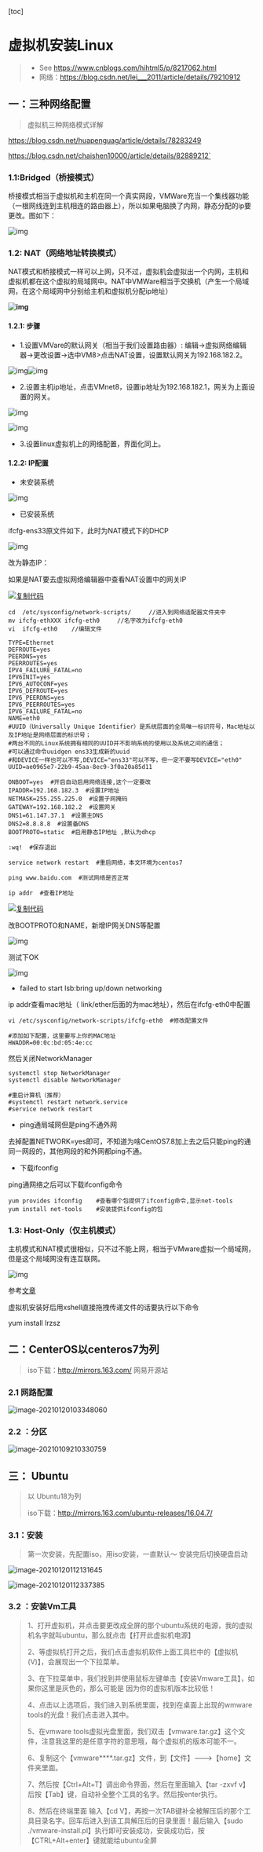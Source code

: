[toc]
# 虚拟机安装Linux

>- See https://www.cnblogs.com/hihtml5/p/8217062.html
>- 网络：https://blog.csdn.net/lei___2011/article/details/79210912

## 一：三种网络配置

> 虚拟机三种网络模式详解

https://blog.csdn.net/huapenguag/article/details/78283249

https://blog.csdn.net/chaishen10000/article/details/82889212`

### 1.1:Bridged（桥接模式）

桥接模式相当于虚拟机和主机在同一个真实网段，VMWare充当一个集线器功能（一根网线连到主机相连的路由器上），所以如果电脑换了内网，静态分配的ip要更改。图如下：

![img](https://images2018.cnblogs.com/blog/1208477/201804/1208477-20180419143437270-462551669.png)

### 1.2:  NAT（网络地址转换模式）

NAT模式和桥接模式一样可以上网，只不过，虚拟机会虚拟出一个内网，主机和虚拟机都在这个虚拟的局域网中。NAT中VMWare相当于交换机（产生一个局域网，在这个局域网中分别给主机和虚拟机分配ip地址）

**![img](https://images2018.cnblogs.com/blog/1208477/201804/1208477-20180419143720854-1271541753.png)**

#### 1.2.1: 步骤

- 1.设置VMVare的默认网关（相当于我们设置路由器）: 
  编辑->虚拟网络编辑器->更改设置->选中VM8>点击NAT设置，设置默认网关为192.168.182.2。

![img](https://images2018.cnblogs.com/blog/1208477/201804/1208477-20180419145040228-1331049611.png)![img](https://images2018.cnblogs.com/blog/1208477/201804/1208477-20180419145433514-976861705.png)

- 2.设置主机ip地址，点击VMnet8，设置ip地址为192.168.182.1，网关为上面设置的网关。

![img](https://images2018.cnblogs.com/blog/1208477/201804/1208477-20180419150244761-104929934.png)

![img](https://images2018.cnblogs.com/blog/1208477/201804/1208477-20180419145656726-751051047.png)

- 3.设置linux虚拟机上的网络配置，界面化同上。

#### 1.2.2:  IP配置

-  未安装系统

 ![img](https://img2020.cnblogs.com/blog/1208477/202012/1208477-20201218135525376-1790028470.png)

 

- 已安装系统

ifcfg-ens33原文件如下，此时为NAT模式下的DHCP

![img](https://img2020.cnblogs.com/blog/1208477/202010/1208477-20201025175946067-2099571204.png)

 改为静态IP：

如果是NAT要去虚拟网络编辑器中查看NAT设置中的网关IP

[![复制代码](https://common.cnblogs.com/images/copycode.gif)](javascript:void(0);)

```
cd  /etc/sysconfig/network-scripts/     //进入到网络适配器文件夹中
mv ifcfg-ethXXX ifcfg-eth0     //名字改为ifcfg-eth0
vi  ifcfg-eth0    //编辑文件

TYPE=Ethernet 
DEFROUTE=yes 
PEERDNS=yes 
PEERROUTES=yes 
IPV4_FAILURE_FATAL=no 
IPV6INIT=yes 
IPV6_AUTOCONF=yes
IPV6_DEFROUTE=yes 
IPV6_PEERDNS=yes 
IPV6_PEERROUTES=yes 
IPV6_FAILURE_FATAL=no 
NAME=eth0
#UUID（Universally Unique Identifier）是系统层面的全局唯一标识符号，Mac地址以及IP地址是网络层面的标识号；
#两台不同的Linux系统拥有相同的UUID并不影响系统的使用以及系统之间的通信；
#可以通过命令uuidgen ens33生成新的uuid
#和DEVICE一样也可以不写,DEVICE="ens33"可以不写，但一定不要写DEVICE="eth0"
UUID=ae0965e7-22b9-45aa-8ec9-3f0a20a85d11 

ONBOOT=yes  #开启自动启用网络连接,这个一定要改
IPADDR=192.168.182.3  #设置IP地址 
NETMASK=255.255.225.0  #设置子网掩码 
GATEWAY=192.168.182.2  #设置网关 
DNS1=61.147.37.1  #设置主DNS 
DNS2=8.8.8.8  #设置备DNS 
BOOTPROTO=static  #启用静态IP地址 ,默认为dhcp

:wq!  #保存退出 

service network restart  #重启网络，本文环境为centos7

ping www.baidu.com  #测试网络是否正常

ip addr  #查看IP地址
```

[![复制代码](https://common.cnblogs.com/images/copycode.gif)](javascript:void(0);)

改BOOTPROTO和NAME，新增IP网关DNS等配置

![img](https://img2020.cnblogs.com/blog/1208477/202010/1208477-20201025182720952-1754423781.png)

测试下OK

![img](https://images2018.cnblogs.com/blog/1208477/201804/1208477-20180419153003040-1182862366.png)

- failed to start lsb:bring up/down networking

ip addr查看mac地址（ link/ether后面的为mac地址），然后在ifcfg-eth0中配置

```
vi /etc/sysconfig/network-scripts/ifcfg-eth0  #修改配置文件

#添加如下配置，这里要写上你的MAC地址
HWADDR=00:0c:bd:05:4e:cc
```

然后关闭NetworkManager

```
systemctl stop NetworkManager
systemctl disable NetworkManager

#重启计算机（推荐）
#systemctl restart network.service
#service network restart
```

- ping通局域网但是ping不通外网

去掉配置NETWORK=yes即可，不知道为啥CentOS7.8加上去之后只能ping的通同一网段的，其他网段的和外网都ping不通。

- 下载ifconfig

ping通网络之后可以下载ifconfig命令

```
yum provides ifconfig    #查看哪个包提供了ifconfig命令,显示net-tools
yum install net-tools    #安装提供ifconfig的包
```

### 1.3: Host-Only（仅主机模式）

主机模式和NAT模式很相似，只不过不能上网，相当于VMware虚拟一个局域网，但是这个局域网没有连互联网。

![img](https://images2018.cnblogs.com/blog/1208477/201804/1208477-20180419144541754-1780033276.png)

参考[文章](https://www.linuxidc.com/Linux/2016-09/135521.htm)

虚拟机安装好后用xshell直接拖拽传递文件的话要执行以下命令

yum install lrzsz



## 二：CenterOS以centeros7为列

> iso下载：http://mirrors.163.com/  网易开源站

### 2.1 网路配置

![image-20210120103348060](https://gitee.com/snailzrg/snail_img/raw/master/picgo_snail_img/image-20210120103348060.png)

### 2.2 ：分区

![image-20210109210330759](https://gitee.com/snailzrg/snail_img/raw/master/picgo_snail_img/image-20210109210330759.png)



## 三： Ubuntu

> 以 Ubuntu18为列
>
> iso下载：http://mirrors.163.com/ubuntu-releases/16.04.7/

### 3.1：安装

> 第一次安装，先配置iso，用iso安装，一直默认～ 安装完后切换硬盘启动

![image-20210120112131645](https://gitee.com/snailzrg/snail_img/raw/master/picgo_snail_img/image-20210120112131645.png)

![image-20210120112337385](https://gitee.com/snailzrg/snail_img/raw/master/picgo_snail_img/image-20210120112337385.png)

### 3.2 ：安装Vm工具

>1、打开虚拟机，并点击要更改成全屏的那个ubuntu系统的电源，我的虚拟机名字就叫ubuntu，那么就点击【打开此虚拟机电源】
>
>2、等虚拟机打开之后，我们点击虚拟机软件上面工具栏中的【虚拟机(V)】，会展现出一个下拉菜单。
>
>3、在下拉菜单中，我们找到并使用鼠标左键单击【安装Vmware工具】，如果你这里是灰色的，那么可能是 因为你的虚拟机版本比较低！
>
>4、点击以上选项后，我们进入到系统里面，找到在桌面上出现的wmware tools的光盘！我们点击进入其中。
>
>5、在vmware tools虚拟光盘里面，我们双击【vmware.tar.gz】这个文件，注意我这里的是任意字符的意思哦，每个虚拟机的版本可能不一。
>
>6、复制这个【vmware****.tar.gz】文件，到【文件】--->【home】文件夹里面。
>
>7、然后按【Ctrl+Alt+T】调出命令界面，然后在里面输入【tar -zxvf v】后按【Tab】键，自动补全整个工具的名字。然后按enter执行。
>
>8、然后在终端里面 输入【cd V】，再按一次TAB键补全被解压后的那个工具目录名字。回车后进入到该工具解压后的目录里面！最后输入【sudo ./vmware-install.pl】执行即可安装成功，安装成功后，按【CTRL+Alt+enter】键就能给ubuntu全屏



